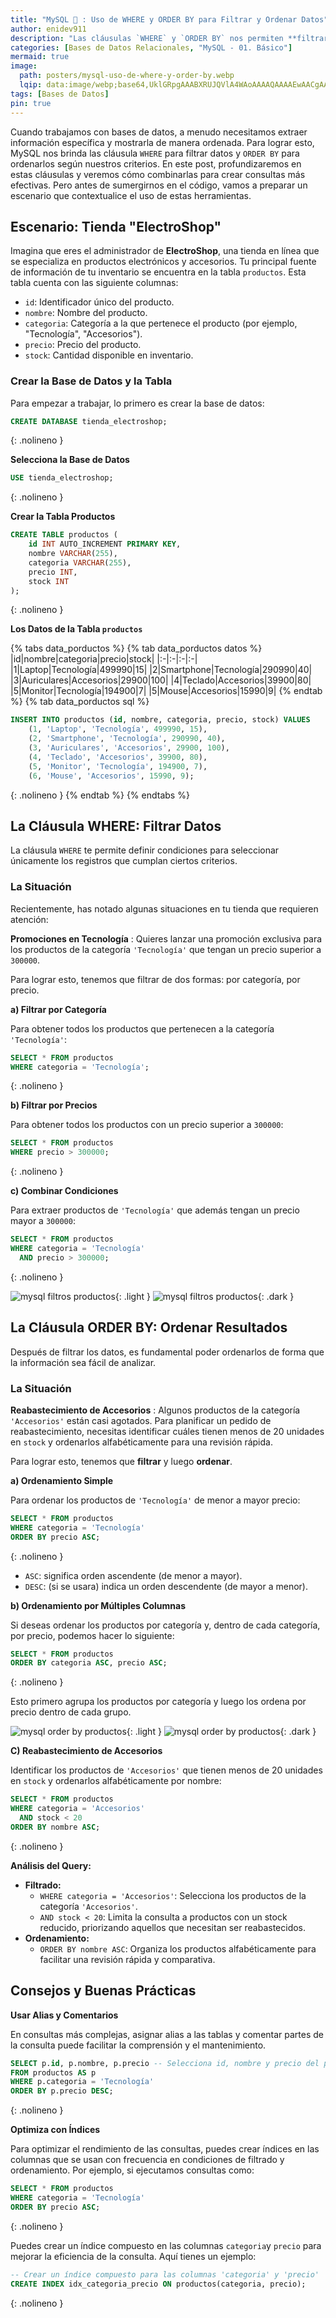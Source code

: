 ```yaml
---
title: "MySQL 🐬 : Uso de WHERE y ORDER BY para Filtrar y Ordenar Datos"
author: enidev911
description: "Las cláusulas `WHERE` y `ORDER BY` nos permiten **filtrar y ordenar** la información que obtienes de una consulta."
categories: [Bases de Datos Relacionales, "MySQL - 01. Básico"]
mermaid: true
image:
  path: posters/mysql-uso-de-where-y-order-by.webp
  lqip: data:image/webp;base64,UklGRpgAAABXRUJQVlA4WAoAAAAQAAAAEwAACgAAQUxQSBMAAAABD9D/iAgICQjN/8WyBxH9z+QCAFZQOCBeAAAAsAMAnQEqFAALAD85hrxULykmIzAIAeAnCWwAAFtiav5uaCFRuAAA/uqLXyEPWtCZUj4tVmuH1JwDzu+Riq2UIC7ZzsRFykWjB1P5ERlcXou6UeS5K3UkfwbXneAAAA==
tags: [Bases de Datos]
pin: true
---
```


Cuando trabajamos con bases de datos, a menudo necesitamos extraer información específica y mostrarla de manera ordenada. Para lograr esto, MySQL nos brinda las cláusula `WHERE` para filtrar datos y `ORDER BY` para ordenarlos según nuestros criterios. En este post, profundizaremos en estas cláusulas y veremos cómo combinarlas para crear consultas más efectivas. Pero antes de sumergirnos en el código, vamos a preparar un escenario que contextualice el uso de estas herramientas.

## **Escenario: Tienda "ElectroShop"**

Imagina que eres el administrador de **ElectroShop**, una tienda en línea que se especializa en productos electrónicos y accesorios. Tu principal fuente de información de tu inventario se encuentra en la tabla `productos`. Esta tabla cuenta con las siguiente columnas:

- `id`: Identificador único del producto.
- `nombre`: Nombre del producto.
- `categoria`: Categoría a la que pertenece el producto (por ejemplo, "Tecnología", "Accesorios").
- `precio`: Precio del producto.
- `stock`: Cantidad disponible en inventario.

### **Crear la Base de Datos y la Tabla**

Para empezar a trabajar, lo primero es crear la base de datos:

```sql
CREATE DATABASE tienda_electroshop;
```
{: .nolineno }

**Selecciona la Base de Datos**

```sql
USE tienda_electroshop;
```
{: .nolineno }

**Crear la Tabla Productos**

```sql
CREATE TABLE productos (
    id INT AUTO_INCREMENT PRIMARY KEY,
    nombre VARCHAR(255),
    categoria VARCHAR(255),
    precio INT,
    stock INT
);
```
{: .nolineno }

**Los Datos de la Tabla `productos`**

{% tabs data_porductos %}
{% tab data_porductos datos %}
|id|nombre|categoria|precio|stock|
|:-|:-|:-|:-|
|1|Laptop|Tecnología|499990|15|
|2|Smartphone|Tecnología|290990|40|
|3|Auriculares|Accesorios|29900|100|
|4|Teclado|Accesorios|39900|80|
|5|Monitor|Tecnología|194900|7|
|5|Mouse|Accesorios|15990|9|
{% endtab %}
{% tab data_porductos sql %}
```sql
INSERT INTO productos (id, nombre, categoria, precio, stock) VALUES
    (1, 'Laptop', 'Tecnología', 499990, 15),
    (2, 'Smartphone', 'Tecnología', 290990, 40),
    (3, 'Auriculares', 'Accesorios', 29900, 100),
    (4, 'Teclado', 'Accesorios', 39900, 80),
    (5, 'Monitor', 'Tecnología', 194900, 7),
    (6, 'Mouse', 'Accesorios', 15990, 9);
```
{: .nolineno }
{% endtab %}
{% endtabs %}


## **La Cláusula WHERE: Filtrar Datos**

La cláusula `WHERE` te permite definir condiciones para seleccionar únicamente los registros que cumplan ciertos criterios.

### **La Situación**

Recientemente, has notado algunas situaciones en tu tienda que requieren atención:

**Promociones en Tecnología**
: Quieres lanzar una promoción exclusiva para los productos de la categoría `'Tecnología'` que tengan un precio superior a `300000`.

Para lograr esto, tenemos que filtrar de dos formas: por categoría, por precio.

**a) Filtrar por Categoría**

Para obtener todos los productos que pertenecen a la categoría `'Tecnología'`:

```sql
SELECT * FROM productos 
WHERE categoria = 'Tecnología';
```
{: .nolineno }

**b) Filtrar por Precios**

Para obtener todos los productos con un precio superior a `300000`:

```sql
SELECT * FROM productos 
WHERE precio > 300000;
```
{: .nolineno }

**c) Combinar Condiciones**

Para extraer productos de `'Tecnología'` que además tengan un precio mayor a `300000`:


```sql
SELECT * FROM productos 
WHERE categoria = 'Tecnología' 
  AND precio > 300000;
```
{: .nolineno }

![mysql filtros productos](mysql/mysql-where-electroshop-1-light.png){: .light }
![mysql filtros productos](mysql/mysql-where-electroshop-1-dark.png){: .dark }

## **La Cláusula ORDER BY: Ordenar Resultados**

Después de filtrar los datos, es fundamental poder ordenarlos de forma que la información sea fácil de analizar.

### **La Situación**

**Reabastecimiento de Accesorios**
: Algunos productos de la categoría `'Accesorios'` están casi agotados. Para planificar un pedido de reabastecimiento, necesitas identificar cuáles tienen menos de 20 unidades en `stock` y ordenarlos alfabéticamente para una revisión rápida.

Para lograr esto, tenemos que **filtrar** y luego **ordenar**.

**a) Ordenamiento Simple**

Para ordenar los productos de `'Tecnología'` de menor a mayor precio:

```sql
SELECT * FROM productos 
WHERE categoria = 'Tecnología' 
ORDER BY precio ASC;
```
{: .nolineno }

- `ASC`: significa orden ascendente (de menor a mayor).
- `DESC`: (si se usara) indica un orden descendente (de mayor a menor).

**b) Ordenamiento por Múltiples Columnas**

Si deseas ordenar los productos por categoría y, dentro de cada categoría, por precio, podemos hacer lo siguiente:

```sql
SELECT * FROM productos 
ORDER BY categoria ASC, precio ASC;
```
{: .nolineno }

Esto primero agrupa los productos por categoría y luego los ordena por precio dentro de cada grupo.

![mysql order by productos](mysql/mysql-order-by-productos-1-light.png){: .light }
![mysql order by productos](mysql/mysql-order-by-productos-1-dark.png){: .dark }

**C) Reabastecimiento de Accesorios**

Identificar los productos de `'Accesorios'` que tienen menos de 20 unidades en `stock` y ordenarlos alfabéticamente por nombre:

```sql
SELECT * FROM productos 
WHERE categoria = 'Accesorios' 
  AND stock < 20 
ORDER BY nombre ASC;
```
{: .nolineno }

**Análisis del Query:**

- **Filtrado:**
    - `WHERE categoria = 'Accesorios'`: Selecciona los productos de la categoría `'Accesorios'`.
    - `AND stock < 20`: Limita la consulta a productos con un stock reducido, priorizando aquellos que necesitan ser reabastecidos. 
- **Ordenamiento:**
    - `ORDER BY nombre ASC`: Organiza los productos alfabéticamente para facilitar una revisión rápida y comparativa.


## **Consejos y Buenas Prácticas**

**Usar Alias y Comentarios**

En consultas más complejas, asignar alias a las tablas y comentar partes de la consulta puede facilitar la comprensión y el mantenimiento.

```sql
SELECT p.id, p.nombre, p.precio -- Selecciona id, nombre y precio del producto
FROM productos AS p
WHERE p.categoria = 'Tecnología'
ORDER BY p.precio DESC;
```
{: .nolineno }

**Optimiza con Índices**

Para optimizar el rendimiento de las consultas, puedes crear índices en las columnas que se usan con frecuencia en condiciones de filtrado y ordenamiento. Por ejemplo, si ejecutamos consultas como:

```sql
SELECT * FROM productos 
WHERE categoria = 'Tecnología' 
ORDER BY precio ASC;
```
{: .nolineno }

Puedes crear un índice compuesto en las columnas `categoria`y `precio` para mejorar la eficiencia de la consulta. Aquí tienes un ejemplo:

```sql
-- Crear un índice compuesto para las columnas 'categoria' y 'precio'
CREATE INDEX idx_categoria_precio ON productos(categoria, precio);
```
{: .nolineno }